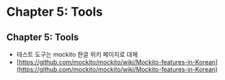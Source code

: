 # Chapter 5: Tools

## Chapter 5: Tools

* 테스트 도구는 mockito 한글 위키 페이지로 대체
* [https://github.com/mockito/mockito/wiki/Mockito-features-in-Korean](https://github.com/mockito/mockito/wiki/Mockito-features-in-Korean)



